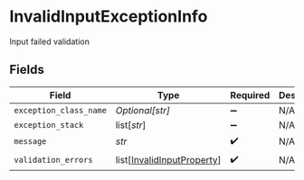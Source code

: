 # InvalidInputExceptionInfo

Input failed validation


## Fields

| Field                                                                     | Type                                                                      | Required                                                                  | Description                                                               |
| ------------------------------------------------------------------------- | ------------------------------------------------------------------------- | ------------------------------------------------------------------------- | ------------------------------------------------------------------------- |
| `exception_class_name`                                                    | *Optional[str]*                                                           | :heavy_minus_sign:                                                        | N/A                                                                       |
| `exception_stack`                                                         | list[*str*]                                                               | :heavy_minus_sign:                                                        | N/A                                                                       |
| `message`                                                                 | *str*                                                                     | :heavy_check_mark:                                                        | N/A                                                                       |
| `validation_errors`                                                       | list[[InvalidInputProperty](../../models/shared/invalidinputproperty.md)] | :heavy_check_mark:                                                        | N/A                                                                       |